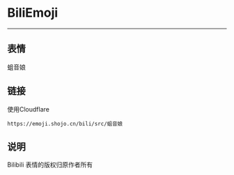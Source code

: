# BiliEmoji
---
## 表情
蛆音娘
## 链接
使用Cloudflare
```
https://emoji.shojo.cn/bili/src/蛆音娘
```
## 说明
Bilibili 表情的版权归原作者所有
